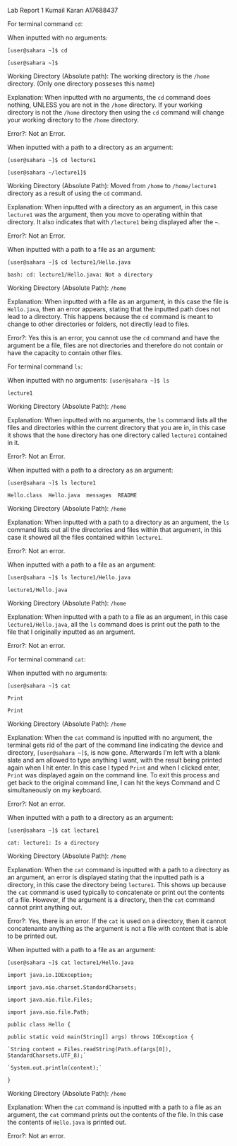 Lab Report 1
Kumail Karan
A17688437

For terminal command `cd`:

When inputted with no arguments:

`[user@sahara ~]$ cd`

`[user@sahara ~]$` 

Working Directory (Absolute path): The working directory is the `/home` directory. (Only one directory posseses this name)

Explanation: When inputted with no arguments, the `cd` command does nothing, UNLESS you are not in the `/home` directory. If your working directory is not the `/home` directory
then using the `cd` command will change your working directory to the `/home` directory. 

Error?: Not an Error.


When inputted with a path to a directory as an argument:

`[user@sahara ~]$ cd lecture1`

`[user@sahara ~/lecture1]$`

Working Directory (Absolute Path): Moved from `/home` to `/home/lecture1` directory as a result of using the `cd` command.

Explanation: When inputted with a directory as an argument, in this case `lecture1` was the argument, then you move to operating within that directory. It also indicates that with `/lecture1` being displayed after the `~`.

Error?: Not an Error.


When inputted with a path to a file as an argument:

`[user@sahara ~]$ cd lecture1/Hello.java`

`bash: cd: lecture1/Hello.java: Not a directory`

Working Directory (Absolute Path):  `/home`

Explanation: When inputted with a file as an argument, in this case the file is `Hello.java`, then an error appears, stating that the inputted path does not lead to a directory. This happens because the `cd` command is meant to change to other directories or folders, not directly lead to files. 

Error?: Yes this is an error, you cannot use the `cd` command and have the argument be a file, files are not directories and therefore do not contain or have the capacity to contain other files.





For terminal command `ls`:

When inputted with no arguments:
`[user@sahara ~]$ ls` 

`lecture1`

Working Directory (Absolute Path): `/home`

Explanation: When inputted with no arguments, the `ls` command lists all the files and directories within the current directory that you are in, in this case it shows that the `home`
directory has one directory called `lecture1` contained in it.

Error?: Not an Error.


When inputted with a path to a directory as an argument:

`[user@sahara ~]$ ls lecture1`

`Hello.class  Hello.java  messages  README`

Working Directory (Absolute Path): `/home`

Explanation: When inputted with a path to a directory as an argument, the `ls` command lists out all the directories and files within that argument, in this case it showed all the files contained within `lecture1`.

Error?: Not an error.


When inputted with a path to a file as an argument:

`[user@sahara ~]$ ls lecture1/Hello.java`

`lecture1/Hello.java`

Working Directory (Absolute Path): `/home`

Explanation: When inputted with a path to a file as an argument, in this case `lecture1/Hello.java`, all the `ls` command does is print out the path to the file that I originally inputted as an argument. 

Error?: Not an error.





For terminal command `cat`:

When inputted with no arguments:

`[user@sahara ~]$ cat`

`Print` 

`Print`

Working Directory (Absolute Path): `/home`

Explanation: When the `cat` command is inputted with no argument, the terminal gets rid of the part of the command line indicating the device and directory, `[user@sahara ~]$`, is now gone. Afterwards I'm left with a blank slate and am allowed to type anything I want, with the result being printed again when I hit enter. In this case I typed `Print` and when I clicked enter, `Print` was displayed again on the command line. To exit this process and get back to the original command line, I can hit the keys Command and C simultaneously on my keyboard.

Error?: Not an error.


When inputted with a path to a directory as an argument:

`[user@sahara ~]$ cat lecture1`

`cat: lecture1: Is a directory`

Working Directory (Absolute Path): `/home`

Explanation: When the `cat` command is inputted with a path to a directory as an argument, an error is displayed stating that the inputted path is a directory, in this case the directory being `lecture1`. This shows up because the `cat` command is used typically to concatenate or print out the contents of a file. However, if the argument is a directory, then the `cat` command cannot print anything out.

Error?: Yes, there is an error. If the `cat` is used on a directory, then it cannot concatenante anything as the argument is not a file with content that is able to be printed out.


When inputted with a path to a file as an argument:

`[user@sahara ~]$ cat lecture1/Hello.java`

`import java.io.IOException;`

`import java.nio.charset.StandardCharsets;`

`import java.nio.file.Files;`

`import java.nio.file.Path;`

`public class Hello {`

  `public static void main(String[] args) throws IOException {`
  
    `String content = Files.readString(Path.of(args[0]), StandardCharsets.UTF_8);`
    
    `System.out.println(content);`
    
 `}`

Working Directory (Absolute Path): `/home`

Explanation: When the `cat` command is inputted with a path to a file as an argument, the `cat` command prints out the contents of the file. In this case the contents of `Hello.java` is printed out.

Error?: Not an error.




